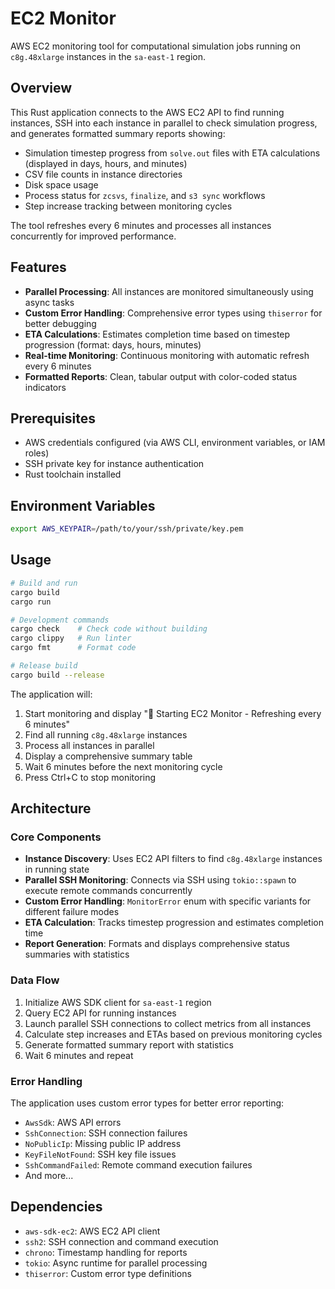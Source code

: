 # EC2 Monitor

AWS EC2 monitoring tool for computational simulation jobs running on `c8g.48xlarge` instances in the `sa-east-1` region.

## Overview

This Rust application connects to the AWS EC2 API to find running instances, SSH into each instance in parallel to check simulation progress, and generates formatted summary reports showing:

- Simulation timestep progress from `solve.out` files with ETA calculations (displayed in days, hours, and minutes)
- CSV file counts in instance directories  
- Disk space usage
- Process status for `zcsvs`, `finalize`, and `s3 sync` workflows
- Step increase tracking between monitoring cycles

The tool refreshes every 6 minutes and processes all instances concurrently for improved performance.

## Features

- **Parallel Processing**: All instances are monitored simultaneously using async tasks
- **Custom Error Handling**: Comprehensive error types using `thiserror` for better debugging
- **ETA Calculations**: Estimates completion time based on timestep progression (format: days, hours, minutes)
- **Real-time Monitoring**: Continuous monitoring with automatic refresh every 6 minutes
- **Formatted Reports**: Clean, tabular output with color-coded status indicators

## Prerequisites

- AWS credentials configured (via AWS CLI, environment variables, or IAM roles)
- SSH private key for instance authentication
- Rust toolchain installed

## Environment Variables

```bash
export AWS_KEYPAIR=/path/to/your/ssh/private/key.pem
```

## Usage

```bash
# Build and run
cargo build
cargo run

# Development commands
cargo check    # Check code without building
cargo clippy   # Run linter  
cargo fmt      # Format code

# Release build
cargo build --release
```

The application will:
1. Start monitoring and display "🚀 Starting EC2 Monitor - Refreshing every 6 minutes"
2. Find all running `c8g.48xlarge` instances
3. Process all instances in parallel 
4. Display a comprehensive summary table
5. Wait 6 minutes before the next monitoring cycle
6. Press Ctrl+C to stop monitoring

## Architecture

### Core Components

- **Instance Discovery**: Uses EC2 API filters to find `c8g.48xlarge` instances in running state
- **Parallel SSH Monitoring**: Connects via SSH using `tokio::spawn` to execute remote commands concurrently
- **Custom Error Handling**: `MonitorError` enum with specific variants for different failure modes
- **ETA Calculation**: Tracks timestep progression and estimates completion time
- **Report Generation**: Formats and displays comprehensive status summaries with statistics

### Data Flow

1. Initialize AWS SDK client for `sa-east-1` region
2. Query EC2 API for running instances
3. Launch parallel SSH connections to collect metrics from all instances
4. Calculate step increases and ETAs based on previous monitoring cycles
5. Generate formatted summary report with statistics
6. Wait 6 minutes and repeat

### Error Handling

The application uses custom error types for better error reporting:
- `AwsSdk`: AWS API errors
- `SshConnection`: SSH connection failures
- `NoPublicIp`: Missing public IP address
- `KeyFileNotFound`: SSH key file issues
- `SshCommandFailed`: Remote command execution failures
- And more...

## Dependencies

- `aws-sdk-ec2`: AWS EC2 API client
- `ssh2`: SSH connection and command execution
- `chrono`: Timestamp handling for reports
- `tokio`: Async runtime for parallel processing
- `thiserror`: Custom error type definitions